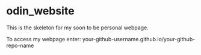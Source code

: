 # odin_website

This is the skeleton for my soon to be personal webpage.

To access my webpage enter: your-github-username.github.io/your-github-repo-name
